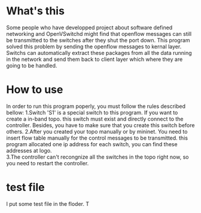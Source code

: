 # What's this
Some people who have developped project about software defined networking and OpenVSwitchd might find that openflow messages can still be transmitted to the switches after they shut the port down. This program solved this problem by sending the openflow messages to kernal layer. Switchs can automatically extract these packages from all the data running in the network and send them back to client layer which where they are going to be handled.
# How to use
In order to run this program poperly, you must follow the rules described bellow:
1.Switch 'S1' is a special switch to this program. If you want to create a in-band topo. this switch must exist and directly connect to the controller. Besides, you have to make sure that you create this switch before others. 
2.After you created your topo manually or by mininet. You need to insert flow table manually for the control messages to be transmitted. this program allocated one ip address for each switch, you can find these addresses at logo.  
3.The controller can't recongnize all the switches in the topo right now, so you need to restart the controller.
# test file 
I put some test file in the floder. T
